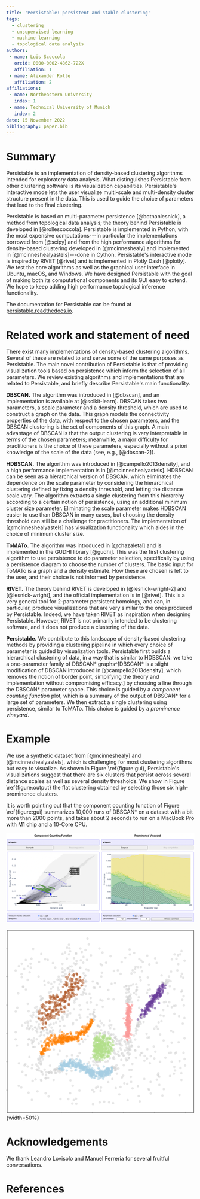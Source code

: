 ```yaml
---
title: 'Persistable: persistent and stable clustering'
tags:
  - clustering
  - unsupervised learning
  - machine learning
  - topological data analysis
authors:
 - name: Luis Scoccola 
   orcid: 0000-0002-4862-722X
   affiliation: 1
 - name: Alexander Rolle
   affiliation: 2
affiliations:
 - name: Northeastern University
   index: 1
 - name: Technical University of Munich 
   index: 2
date: 15 November 2022
bibliography: paper.bib
---
```


# Summary

Persistable is an implementation of density-based clustering algorithms intended for exploratory data analysis.
What distinguishes Persistable from other clustering software is its visualization capabilities.
Persistable's interactive mode lets the user visualize multi-scale and multi-density cluster structure present in the data.
This is used to guide the choice of parameters that lead to the final clustering.

Persistable is based on multi-parameter persistence [@botnanlesnick], a method from topological data analysis; the theory behind Persistable is developed in [@rollescoccola].
Persistable is implemented in Python, with the most expensive computations---in particular the implementations borrowed from [@scipy] and from the high performance algorithms for density-based clustering developed in [@mcinneshealy] and implemented in [@mcinneshealyastels]---done in Cython.
Persistable's interactive mode is inspired by RIVET [@rivet] and is implemented in Plotly Dash [@plotly].
We test the core algorithms as well as the graphical user interface in Ubuntu, macOS, and Windows.
We have designed Persistable with the goal of making both its computational components and its GUI easy to extend.
We hope to keep adding high performance topological inference functionality.

The documentation for Persistable can be found at [persistable.readthedocs.io](https://persistable.readthedocs.io/).

# Related work and statement of need

There exist many implementations of density-based clustering algorithms.
Several of these are related to and serve some of the same purposes as Persistable.
The main novel contribution of Persistable is that of providing visualization tools based on persistence which inform the selection of all parameters.
We review existing algorithms and implementations that are related to Persistable, and briefly describe Persistable's main functionality.

**DBSCAN.**
The algorithm was introduced in [@dbscan], and an implementation is available at [@scikit-learn].
DBSCAN takes two parameters, a scale parameter and a density threshold, which are used to construct a graph on the data.
This graph models the connectivity properties of the data, with respect to the chosen parameters, and the DBSCAN clustering is the set of components of this graph.
A main advantage of DBSCAN is that the output clustering is very interpretable in terms of the chosen parameters; meanwhile, a major difficulty for practitioners is the choice of these parameters, especially without a priori knowledge of the scale of the data (see, e.g., [@dbscan-2]).

**HDBSCAN.**
The algorithm was introduced in [@campello2013density], and a high performance implementation is in [@mcinneshealyastels].
HDBSCAN can be seen as a hierarchical version of DBSCAN, which eliminates the dependence on the scale parameter by considering the hierarchical clustering defined by fixing a density threshold, and letting the distance scale vary.
The algorithm extracts a single clustering from this hierarchy according to a certain notion of persistence, using an additional minimum cluster size parameter.
Eliminating the scale parameter makes HDBSCAN easier to use than DBSCAN in many cases, but choosing the density threshold can still be a challenge for practitioners.
The implementation of [@mcinneshealyastels] has visualization functionality which aides in the choice of minimum cluster size.

**ToMATo.**
The algorithm was introduced in [@chazaletal] and is implemented in the GUDHI library [@gudhi].
This was the first clustering algorithm to use persistence to do parameter selection, specifically by using a persistence diagram to choose the number of clusters.
The basic input for ToMATo is a graph and a density estimate.
How these are chosen is left to the user, and their choice is not informed by persistence.
<!--; this stands in contrast to Persistable, which is based on similar procedures but offers visualizations that aid in the selection of all parameters.-->

**RIVET.**
The theory behind RIVET is developed in [@lesnick-wright-2] and [@lesnick-wright], and the official implementation is in [@rivet].
This is a very general tool for 2-parameter persistent homology, and can, in particular, produce visualizations that are very similar to the ones produced by Persistable.
Indeed, we have taken RIVET as inspiration when designing Persistable.
However, RIVET is not primarily intended to be clustering software, and it does not produce a clustering of the data.
<!--(Mention scalability?)-->

**Persistable.**
We contribute to this landscape of density-based clustering methods by providing a clustering pipeline in which every choice of parameter is guided by visualization tools.
Persistable first builds a hierarchical clustering of data, in a way that is similar to HDBSCAN: we take a one-parameter family of DBSCAN\* graphs^[DBSCAN\* is a slight modification of DBSCAN introduced in [@campello2013density], which removes the notion of border point, simplifying the theory and implementation without compromising efficacy.] by choosing a line through the DBSCAN\* parameter space.
This choice is guided by a *component counting function* plot, which is a summary of the output of DBSCAN\* for a large set of parameters.
We then extract a single clustering using persistence, similar to ToMATo.
This choice is guided by a *prominence vineyard*.


# Example

We use a synthetic dataset from [@mcinneshealy] and [@mcinneshealyastels], which is challenging for most clustering algorithms but easy to visualize.
As shown in Figure \ref{figure:gui}, Persistable's visualizations suggest that there are six clusters that persist across several distance scales as well as several density thresholds.
We show in Figure \ref{figure:output} the flat clustering obtained by selecting those six high-prominence clusters.

It is worth pointing out that the component counting function of Figure \ref{figure:gui} summarizes 10,000 runs of DBSCAN\* on a dataset with a bit more than 2000 points, and takes about 2 seconds to run on a MacBook Pro with M1 chip and a 10-Core CPU.

![Using Persistable's GUI to select parameters. We look at a family of 100 one-parameter hierarchical clustering that are restrictions of the two-parameter hierarchical clustering obtained by running DBSCAN\* with all possible parameters.\label{figure:gui}](GUI.png)

![Output clustering obtained with the parameters of Figure \ref{figure:gui}. Grey points do not belong to any cluster.\label{figure:output}](clustered-data.png){width=50%}


# Acknowledgements

We thank Leandro Lovisolo and Manuel Ferreria for several fruitful conversations.


# References
